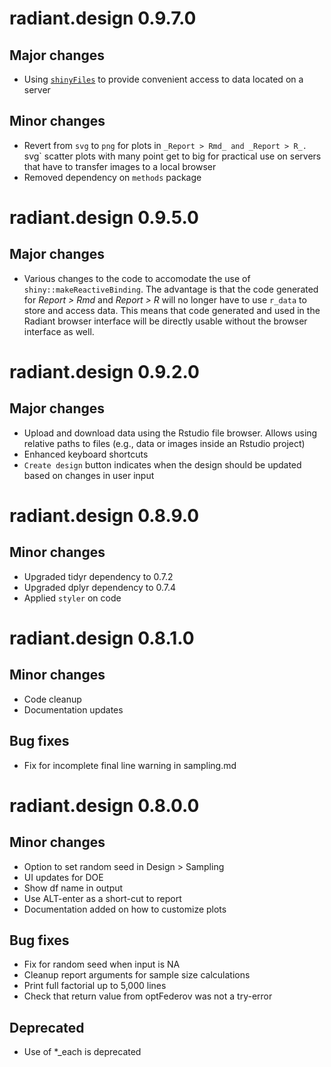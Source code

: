 # radiant.design 0.9.7.0

## Major changes

* Using [`shinyFiles`](https://github.com/thomasp85/shinyFiles) to provide convenient access to data located on a server

## Minor changes

* Revert from `svg` to `png` for plots in `_Report > Rmd_ and _Report > R_. `svg` scatter plots with many point get to big for practical use on servers that have to transfer images to a local browser
* Removed dependency on `methods` package

# radiant.design 0.9.5.0

## Major changes

* Various changes to the code to accomodate the use of `shiny::makeReactiveBinding`. The advantage is that the code generated for _Report > Rmd_ and _Report > R_ will no longer have to use `r_data` to store and access data. This means that code generated and used in the Radiant browser interface will be directly usable without the browser interface as well.

# radiant.design 0.9.2.0

## Major changes

* Upload and download data using the Rstudio file browser. Allows using relative paths to files (e.g., data or images inside an Rstudio project)
* Enhanced keyboard shortcuts
* `Create design` button indicates when the design should be updated based on changes in user input

# radiant.design 0.8.9.0

## Minor changes

* Upgraded tidyr dependency to 0.7.2
* Upgraded dplyr dependency to 0.7.4
* Applied `styler` on code

# radiant.design 0.8.1.0

## Minor changes

- Code cleanup
- Documentation updates

## Bug fixes

- Fix for incomplete final line warning in sampling.md

# radiant.design 0.8.0.0

## Minor changes

- Option to set random seed in Design > Sampling
- UI updates for DOE
- Show df name in output
- Use ALT-enter as a short-cut to report
- Documentation added on how to customize plots

## Bug fixes

- Fix for random seed when input is NA
- Cleanup report arguments for sample size calculations
- Print full factorial up to 5,000 lines
- Check that return value from optFederov was not a try-error

## Deprecated

- Use of *_each is deprecated
